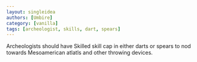 ```yaml
---
layout: singleidea
authors: [Umbire]
category: [vanilla]
tags: [archeologist, skills, dart, spears]
---
```

Archeologists should have Skilled skill cap in either darts or spears to nod
towards Mesoamerican atlatls and other throwing devices.
